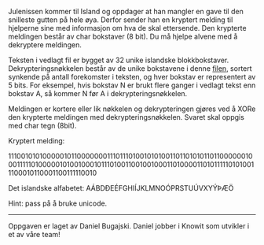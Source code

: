 Julenissen kommer til Island og oppdager at han mangler en gave til den snilleste gutten på hele øya. Derfor sender han en kryptert melding til hjelperne sine med informasjon om hva de skal ettersende. Den krypterte meldingen består av char bokstaver (8 bit). Du må hjelpe alvene med å dekryptere meldingen.

Teksten i vedlagt fil er bygget av 32 unike islandske blokkbokstaver. Dekrypteringsnøkkelen består av de unike bokstavene i denne [filen](https://s3-eu-west-1.amazonaws.com/julekalender-knowit-2017-vedlegg/text.txt), sortert synkende på antall forekomster i teksten, og hver bokstav er representert av 5 bits. For eksempel, hvis bokstav N er brukt flere ganger i vedlagt tekst enn bokstav A, så kommer N før A i dekrypteringsnøkkelen.

Meldingen er kortere eller lik nøkkelen og dekrypteringen gjøres ved å XORe den krypterte meldingen med dekrypteringsnøkkelen. Svaret skal oppgis med char tegn (8bit).


Kryptert melding:

1110010101000001011000000011101110100101010011011010101101100000010001111101000001010010001011101001100100100011010000110101111101010011100010110001100111110010

Det islandske alfabetet: AÁBDÐEÉFGHIÍJKLMNOÓPRSTUÚVXYÝÞÆÖ

Hint: pass på å bruke unicode. 

---
Oppgaven er laget av Daniel Bugajski.
Daniel jobber i Knowit som utvikler i et av våre team!